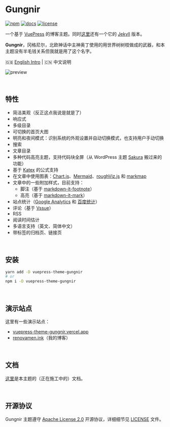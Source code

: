 # Gungnir

[![npm](https://img.shields.io/npm/v/vuepress-theme-gungnir.svg?style=flat-square&logo=npm)](https://www.npmjs.com/package/vuepress-theme-gungnir) [![docs](https://img.shields.io/badge/Docs-Gungnir-26A2FF?style=flat-square&logo=read-the-docs&logoColor=ffffff)](https://vuepress-theme-gungnir.vercel.app/docs/) [![license](https://img.shields.io/badge/License-Apache--2.0-green?style=flat-square)](LICENSE)

一个基于 [VuePress](https://vuepress.vuejs.org/) 的博客主题。同时[这里](https://github.com/Renovamen/jekyll-theme-gungnir)还有一个它的 [Jekyll](https://jekyllrb.com/) 版本。

**Gungnir**，冈格尼尔，北欧神话中主神奥丁使用的用世界树树枝做成的武器，和本主题没有半毛钱关系但我就是用了这个名字。

🇬🇧 [English Intro](README.md) | 🇨🇳 中文说明

![preview](../../example/.vuepress/public/img/docs/gungnir.jpg)


&nbsp;

## 特性

- 简洁美观（反正这点我说是就是了）
- 响应式
- 多级目录
- 可切换的首页大图
- 明亮和夜间模式：识别系统的外观设置并自动切换模式，也支持用户手动切换
- 搜索
- 文章目录
- 多种代码高亮主题，支持代码块全屏（从 WordPress 主题 [Sakura](https://github.com/mashirozx/Sakura) 搬过来的功能）
- 基于 [Katex](https://github.com/KaTeX/KaTeX) 的公式支持
- 在文章中使用图表：[Chart.js](https://www.chartjs.org)、[Mermaid](https://mermaid-js.github.io)、[roughViz.js](https://github.com/jwilber/roughViz) 和 [markmap](https://github.com/gera2ld/markmap)
- 文章中的一些附加样式，目前支持：
  - 脚注（基于 [markdown-it-footnote](https://github.com/markdown-it/markdown-it-footnote)）
  - 高亮（基于 [markdown-it-mark](https://github.com/markdown-it/markdown-it-mark)）
- 站点统计（[Google Analytics](https://analytics.google.com/) 和 [百度统计](https://tongji.baidu.com/)）
- 评论（基于 [Vssue](https://github.com/meteorlxy/vssue)）
- RSS
- 阅读时间估计
- 多语言支持（英文、简体中文）
- 带标签的归档页、链接页


&nbsp;

## 安装

```bash
yarn add -D vuepress-theme-gungnir
# or
npm i -D vuepress-theme-gungnir
```


&nbsp;

## 演示站点

这里有一些演示站点：

- [vuepress-theme-gungnir.vercel.app](https://vuepress-theme-gungnir.vercel.app/)
- [renovamen.ink](https://renovamen.ink)（我的博客）


&nbsp;

## 文档

[这里](https://vuepress-theme-gungnir.vercel.app/docs/)是本主题的（正在施工中的）文档。


&nbsp;

## 开源协议

Gungnir 主题遵守 [Apache License 2.0](https://www.apache.org/licenses/LICENSE-2.0) 开源协议，详细细节见 [LICENSE](packages/theme-gungnir/LICENSE) 文件。
